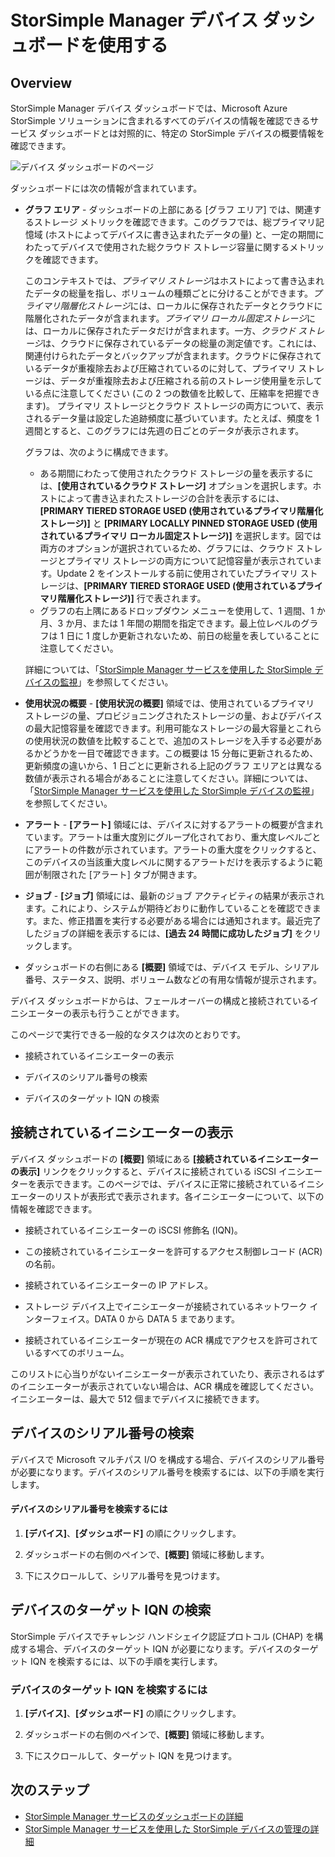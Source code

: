<properties
   pageTitle="StorSimple Manager デバイスのダッシュボードを使用する | Microsoft Azure"
   description="StorSimple Manager サービスのデバイス ダッシュボードについて説明します。また、このダッシュボードを使用して、ストレージ メトリックおよび接続されているイニシエーターを表示し、シリアル番号と IQN を検索する方法についても説明します。"
   services="storsimple"
   documentationCenter="NA"
   authors="alkohli"
   manager="carmonm"
   editor="" />
<tags
   ms.service="storsimple"
   ms.devlang="NA"
   ms.topic="article"
   ms.tgt_pltfrm="NA"
   ms.workload="TBD"
   ms.date="09/21/2016"
   ms.author="alkohli" />

# StorSimple Manager デバイス ダッシュボードを使用する

## Overview

StorSimple Manager デバイス ダッシュボードでは、Microsoft Azure StorSimple ソリューションに含まれるすべてのデバイスの情報を確認できるサービス ダッシュボードとは対照的に、特定の StorSimple デバイスの概要情報を確認できます。

![デバイス ダッシュボードのページ](./media/storsimple-device-dashboard/StorSimple_DeviceDashbaord1M.png)

ダッシュボードには次の情報が含まれています。

- **グラフ エリア** - ダッシュボードの上部にある [グラフ エリア] では、関連するストレージ メトリックを確認できます。このグラフでは、総プライマリ記憶域 (ホストによってデバイスに書き込まれたデータの量) と、一定の期間にわたってデバイスで使用された総クラウド ストレージ容量に関するメトリックを確認できます。

     このコンテキストでは、*プライマリ ストレージ*はホストによって書き込まれたデータの総量を指し、ボリュームの種類ごとに分けることができます。*プライマリ階層化ストレージ*には、ローカルに保存されたデータとクラウドに階層化されたデータが含まれます。*プライマリ ローカル固定ストレージ*には、ローカルに保存されたデータだけが含まれます。一方、*クラウド ストレージ*は、クラウドに保存されているデータの総量の測定値です。これには、関連付けられたデータとバックアップが含まれます。クラウドに保存されているデータが重複除去および圧縮されているのに対して、プライマリ ストレージは、データが重複除去および圧縮される前のストレージ使用量を示している点に注意してください (この 2 つの数値を比較して、圧縮率を把握できます)。 プライマリ ストレージとクラウド ストレージの両方について、表示されるデータ量は設定した追跡頻度に基づいています。たとえば、頻度を 1 週間とすると、このグラフには先週の日ごとのデータが表示されます。

	 グラフは、次のように構成できます。

	 - ある期間にわたって使用されたクラウド ストレージの量を表示するには、**[使用されているクラウド ストレージ]** オプションを選択します。ホストによって書き込まれたストレージの合計を表示するには、**[PRIMARY TIERED STORAGE USED (使用されているプライマリ階層化ストレージ)]** と **[PRIMARY LOCALLY PINNED STORAGE USED (使用されているプライマリ ローカル固定ストレージ)]** を選択します。図では両方のオプションが選択されているため、グラフには、クラウド ストレージとプライマリ ストレージの両方について記憶容量が表示されています。Update 2 をインストールする前に使用されていたプライマリ ストレージは、**[PRIMARY TIERED STORAGE USED (使用されているプライマリ階層化ストレージ)]** 行で表されます。
	 - グラフの右上隅にあるドロップダウン メニューを使用して、1 週間、1 か月、3 か月、または 1 年間の期間を指定できます。最上位レベルのグラフは 1 日に 1 度しか更新されないため、前日の総量を表していることに注意してください。

     詳細については、「[StorSimple Manager サービスを使用した StorSimple デバイスの監視](storsimple-monitor-device.md)」を参照してください。

- **使用状況の概要** - **[使用状況の概要]** 領域では、使用されているプライマリ ストレージの量、プロビジョニングされたストレージの量、およびデバイスの最大記憶容量を確認できます。利用可能なストレージの最大容量とこれらの使用状況の数値を比較することで、追加のストレージを入手する必要があるかどうかを一目で確認できます。この概要は 15 分毎に更新されるため、更新頻度の違いから、1 日ごとに更新される上記のグラフ エリアとは異なる数値が表示される場合があることに注意してください。詳細については、「[StorSimple Manager サービスを使用した StorSimple デバイスの監視](storsimple-monitor-device.md)」を参照してください。


- **アラート** - **[アラート]** 領域には、デバイスに対するアラートの概要が含まれています。アラートは重大度別にグループ化されており、重大度レベルごとにアラートの件数が示されています。アラートの重大度をクリックすると、このデバイスの当該重大度レベルに関するアラートだけを表示するように範囲が制限された [アラート] タブが開きます。

- **ジョブ** - **[ジョブ]** 領域には、最新のジョブ アクティビティの結果が表示されます。これにより、システムが期待どおりに動作していることを確認できます。また、修正措置を実行する必要がある場合には通知されます。最近完了したジョブの詳細を表示するには、**[過去 24 時間に成功したジョブ]** をクリックします。

- ダッシュボードの右側にある **[概要]** 領域では、デバイス モデル、シリアル番号、ステータス、説明、ボリューム数などの有用な情報が提示されます。

デバイス ダッシュボードからは、フェールオーバーの構成と接続されているイニシエーターの表示も行うことができます。

このページで実行できる一般的なタスクは次のとおりです。

- 接続されているイニシエーターの表示

- デバイスのシリアル番号の検索

- デバイスのターゲット IQN の検索

## 接続されているイニシエーターの表示

デバイス ダッシュボードの **[概要]** 領域にある **[接続されているイニシエーターの表示]** リンクをクリックすると、デバイスに接続されている iSCSI イニシエーターを表示できます。このページでは、デバイスに正常に接続されているイニシエーターのリストが表形式で表示されます。各イニシエーターについて、以下の情報を確認できます。

- 接続されているイニシエーターの iSCSI 修飾名 (IQN)。

- この接続されているイニシエーターを許可するアクセス制御レコード (ACR) の名前。

- 接続されているイニシエーターの IP アドレス。

- ストレージ デバイス上でイニシエーターが接続されているネットワーク インターフェイス。DATA 0 から DATA 5 まであります。

- 接続されているイニシエーターが現在の ACR 構成でアクセスを許可されているすべてのボリューム。

このリストに心当りがないイニシエーターが表示されていたり、表示されるはずのイニシエーターが表示されていない場合は、ACR 構成を確認してください。イニシエーターは、最大で 512 個までデバイスに接続できます。

## デバイスのシリアル番号の検索

デバイスで Microsoft マルチパス I/O を構成する場合、デバイスのシリアル番号が必要になります。デバイスのシリアル番号を検索するには、以下の手順を実行します。

#### デバイスのシリアル番号を検索するには

1. **[デバイス]**、**[ダッシュボード]** の順にクリックします。

2. ダッシュボードの右側のペインで、**[概要]** 領域に移動します。

3. 下にスクロールして、シリアル番号を見つけます。

## デバイスのターゲット IQN の検索

StorSimple デバイスでチャレンジ ハンドシェイク認証プロトコル (CHAP) を構成する場合、デバイスのターゲット IQN が必要になります。デバイスのターゲット IQN を検索するには、以下の手順を実行します。

### デバイスのターゲット IQN を検索するには

1. **[デバイス]**、**[ダッシュボード]** の順にクリックします。

1. ダッシュボードの右側のペインで、**[概要]** 領域に移動します。

1. 下にスクロールして、ターゲット IQN を見つけます。

## 次のステップ

- [StorSimple Manager サービスのダッシュボードの詳細](storsimple-service-dashboard.md)
- [StorSimple Manager サービスを使用した StorSimple デバイスの管理の詳細](storsimple-manager-service-administration.md)

<!---HONumber=AcomDC_0921_2016-->